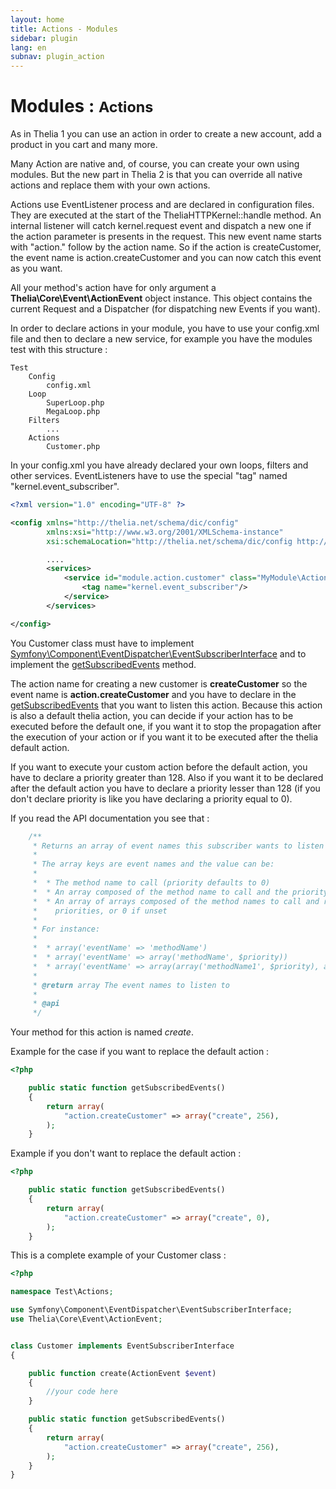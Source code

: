 ```yaml
---
layout: home
title: Actions - Modules
sidebar: plugin
lang: en
subnav: plugin_action
---
```


<div class="page-header">
    <h1>Modules : <small>Actions</small></h1>
</div>

As in Thelia 1 you can use an action in order to create a new account, add a product in you cart and many more.

Many Action are native and, of course, you can create your own using modules. But the new part in Thelia 2 is that you
can override all native actions and replace them with your own actions.

Actions use EventListener process and are declared in configuration files. They are executed at the start of the TheliaHTTPKernel::handle method.
An internal listener will catch kernel.request event and dispatch a new one if the action parameter is presents in the request. This new event name starts with
"action." follow by the action name. So if the action is createCustomer, the event name is action.createCustomer and you can now catch this event as you want.

All your method's action have for only argument a **Thelia\Core\Event\ActionEvent** object instance. This object
contains the current Request and a Dispatcher (for dispatching new Events if you want).

In order to declare actions in your module, you have to use your config.xml file and then to declare a new service,
for example you have the modules test with this structure :


```
Test
    Config
        config.xml
    Loop
        SuperLoop.php
        MegaLoop.php
    Filters
        ...
    Actions
        Customer.php
```

In your config.xml you have already declared your own loops, filters and other services. EventListeners have to use the special "tag" named "kernel.event_subscriber".

```xml
<?xml version="1.0" encoding="UTF-8" ?>

<config xmlns="http://thelia.net/schema/dic/config"
        xmlns:xsi="http://www.w3.org/2001/XMLSchema-instance"
        xsi:schemaLocation="http://thelia.net/schema/dic/config http://thelia.net/schema/dic/config/thelia-1.0.xsd">

        ....
        <services>
            <service id="module.action.customer" class="MyModule\Actions\Customer">
                <tag name="kernel.event_subscriber"/>
            </service>
        </services>

</config>
```

You Customer class must have to implement [Symfony\Component\EventDispatcher\EventSubscriberInterface](http://api.symfony.com/2.2/Symfony/Component/EventDispatcher/EventSubscriberInterface.html) and to implement the [getSubscribedEvents](http://api.symfony.com/2.2/Symfony/Component/EventDispatcher/EventSubscriberInterface.html#method_getSubscribedEvents) method.

The action name for creating a new customer is **createCustomer** so the event name is **action.createCustomer** and you have to declare in the [getSubscribedEvents](http://api.symfony.com/2.2/Symfony/Component/EventDispatcher/EventSubscriberInterface.html#method_getSubscribedEvents) that you want to listen this action.
Because this action is also a default thelia action, you can decide if your action has to be executed before the
default one, if you want it to stop the propagation after the execution of your action or if you want it to be executed after
the thelia default action.

If you want to execute your custom action before the default action, you have to declare a priority greater than 128. Also
if you want it to be declared after the default action you have to declare a priority lesser than 128 (if you don't declare priority is like you have declaring a priority
equal to 0).

If you read the API documentation you see that :

```php
    /**
     * Returns an array of event names this subscriber wants to listen to.
     *
     * The array keys are event names and the value can be:
     *
     *  * The method name to call (priority defaults to 0)
     *  * An array composed of the method name to call and the priority
     *  * An array of arrays composed of the method names to call and respective
     *    priorities, or 0 if unset
     *
     * For instance:
     *
     *  * array('eventName' => 'methodName')
     *  * array('eventName' => array('methodName', $priority))
     *  * array('eventName' => array(array('methodName1', $priority), array('methodName2'))
     *
     * @return array The event names to listen to
     *
     * @api
     */
```

Your method for this action is named *create*.

Example for the case if you want to replace the default action :

```php
<?php

    public static function getSubscribedEvents()
    {
        return array(
            "action.createCustomer" => array("create", 256),
        );
    }

```

Example if you don't want to replace the default action :


```php
<?php

    public static function getSubscribedEvents()
    {
        return array(
            "action.createCustomer" => array("create", 0),
        );
    }

```

This is a complete example of your Customer class :

```php
<?php

namespace Test\Actions;

use Symfony\Component\EventDispatcher\EventSubscriberInterface;
use Thelia\Core\Event\ActionEvent;


class Customer implements EventSubscriberInterface
{

    public function create(ActionEvent $event)
    {
        //your code here
    }

    public static function getSubscribedEvents()
    {
        return array(
            "action.createCustomer" => array("create", 256),
        );
    }
}

```
